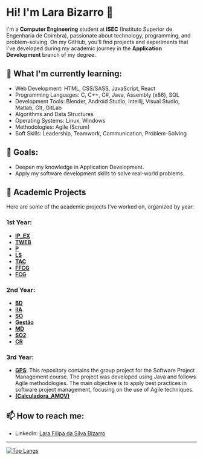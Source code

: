 # Hi! I'm Lara Bizarro 👋

I'm a **Computer Engineering** student at **ISEC** (Instituto Superior de Engenharia de Coimbra), passionate about technology, programming, and problem-solving.
On my GitHub, you'll find projects and experiments that I've developed during my academic journey in the **Application Development** branch of my degree.

## 🌱 What I'm currently learning:

- Web Development: HTML, CSS/SASS, JavaScript, React
- Programming Languages:  C, C++, C#, Java, Assembly (x86), SQL
- Development Tools: Blender, Android Studio, Intellij, Visual Studio, Matlab, GIt, GitLab
- Algorithms and Data Structures
- Operating Systems: Linux, Windows
- Methodologies: Agile (Scrum)
- Soft Skills: Leadership, Teamwork, Communication, Problem-Solving

## 🚀 Goals:

- Deepen my knowledge in Application Development.
- Apply my software development skills to solve real-world problems.

## 💼 Academic Projects

Here are some of the academic projects I've worked on, organized by year:

### 1st Year:

- **[IP_EX](https://github.com/LaraFB/IP_EX.git)**
- **[TWEB](https://github.com/LaraFB/TWEB.git)**
- **[P](https://github.com/LaraFB/P.git)**
- **[LS](https://github.com/SophieRC/Trabalho_LS.git)**
- **[TAC](https://github.com/LaraFB/TAC.git)**
- **[FFCG](https://github.com/LaraFB/FCG_Project.git)**
- **[FCG](https://github.com/LaraFB/FCG.git)**

### 2nd Year:

- **[BD](https://github.com/LaraFB/BD)**
- **[IIA](https://github.com/LaraFB/IIA)**
- **[SO](https://github.com/LaraFB/SO)**
- **[Gestão](https://github.com/LaraFB/Gestao)**
- **[MD](https://github.com/LaraFB/MD)**
- **[SO2](https://github.com/LaraFB/SO2)**
- **[CR](https://github.com/LaraFB/CR)**

### 3rd Year:

- **[GPS](https://github.com/LaraFB/GPS)**: This repository contains the group project for the Software Project Management course. The project was developed using Java and follows Agile methodologies. The main objective is to apply best practices in software project management, focusing on the use of Agile techniques.
- **[(Calculadora_AMOV)](https://github.com/LaraFB/Calculadora_AM.git)**

## 📫 How to reach me:

- LinkedIn: [Lara Filipa da Silva Bizarro](https://www.linkedin.com/in/lara-bizarro/)

---
[![Top Langs](https://github-readme-stats.vercel.app/api/top-langs/?username=LaraFB&layout=compact&langs_count=5&bg_color=000000&text_color=FFFFFF&title_color=FFFFFF&icon_color=FFFFFF)](https://github.com/LaraFB)


